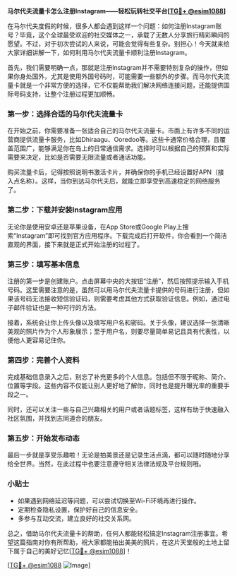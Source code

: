 **马尔代夫流量卡怎么注册Instagram——轻松玩转社交平台[[TG💪+ @esim1088](https://t.me/s/esim1088)]**

在马尔代夫度假的时候，很多人都会遇到这样一个问题：如何注册Instagram账号？毕竟，这个全球最受欢迎的社交媒体之一，承载了无数人分享旅行精彩瞬间的愿望。不过，对于初次尝试的人来说，可能会觉得有些复杂。别担心！今天就来给大家详细讲解一下，如何利用马尔代夫流量卡顺利注册Instagram。

首先，我们需要明确一点，那就是注册Instagram并不需要特别复杂的操作，但如果你身处国外，尤其是使用外国号码时，可能需要一些额外的步骤。而马尔代夫流量卡就是一个非常方便的选择，它不仅能帮助我们解决网络连接问题，还能提供国际号码支持，让整个注册过程更加顺畅。

### 第一步：选择合适的马尔代夫流量卡

在开始之前，你需要准备一张适合自己的马尔代夫流量卡。市面上有许多不同的运营商提供流量卡服务，比如Dhiraagu、Ooredoo等。这些卡通常价格合理，且覆盖范围广，能够满足你在岛上的日常通信需求。选择时可以根据自己的预算和实际需要来决定，比如是否需要无限流量或者通话功能。

购买流量卡后，记得按照说明书激活卡片，并确保你的手机已经设置好APN（接入点名称）。这样，当你到达马尔代夫后，就能立即享受到高速稳定的网络服务了。

### 第二步：下载并安装Instagram应用

无论你是使用安卓还是苹果设备，在App Store或Google Play上搜索“Instagram”即可找到官方应用程序。下载完成后打开软件，你会看到一个简洁直观的界面，接下来就是正式开始注册的过程了。

### 第三步：填写基本信息

注册的第一步是创建账户。点击屏幕中央的大按钮“注册”，然后按照提示输入手机号码。这里需要注意的是，虽然可以用马尔代夫流量卡提供的号码进行注册，但如果该号码无法接收短信验证码，则需要考虑其他方式获取验证信息。例如，通过电子邮件验证也是一种可行的方法。

接着，系统会让你上传头像以及填写用户名和密码。关于头像，建议选择一张清晰美观的照片作为个人形象展示；至于用户名，则要尽量简单易记且具有代表性，以便他人更容易记住你。

### 第四步：完善个人资料

完成基础信息录入之后，别忘了补充更多的个人信息。包括但不限于昵称、简介、位置等字段。这些内容不仅能让别人更好地了解你，同时也是提升曝光率的重要手段之一。

同时，还可以关注一些与自己兴趣相关的用户或者话题标签，这样有助于快速融入社区氛围，并找到志同道合的朋友。

### 第五步：开始发布动态

最后一步就是享受乐趣啦！无论是拍美景还是记录生活点滴，都可以随时随地分享给全世界。当然，在此过程中也要注意遵守相关法律法规及平台规则哦。

### 小贴士

- 如果遇到网络延迟等问题，可以尝试切换至Wi-Fi环境再进行操作。
- 定期检查隐私设置，保护好自己的信息安全。
- 多参与互动交流，建立良好的社交关系网。

总之，借助马尔代夫流量卡的帮助，任何人都能轻松搞定Instagram注册事宜。希望这篇指南对你有所帮助，祝大家都能拍出美美的照片，在这片天堂般的土地上留下属于自己的美好记忆[[TG💪+ @esim1088](https://t.me/s/esim1088)]！

[[TG💪+ @esim1088](https://t.me/s/esim1088) ![Image](https://i.postimg.cc/4NQfJmqS/Snipaste-2025-05-13-00-14-12.png)]